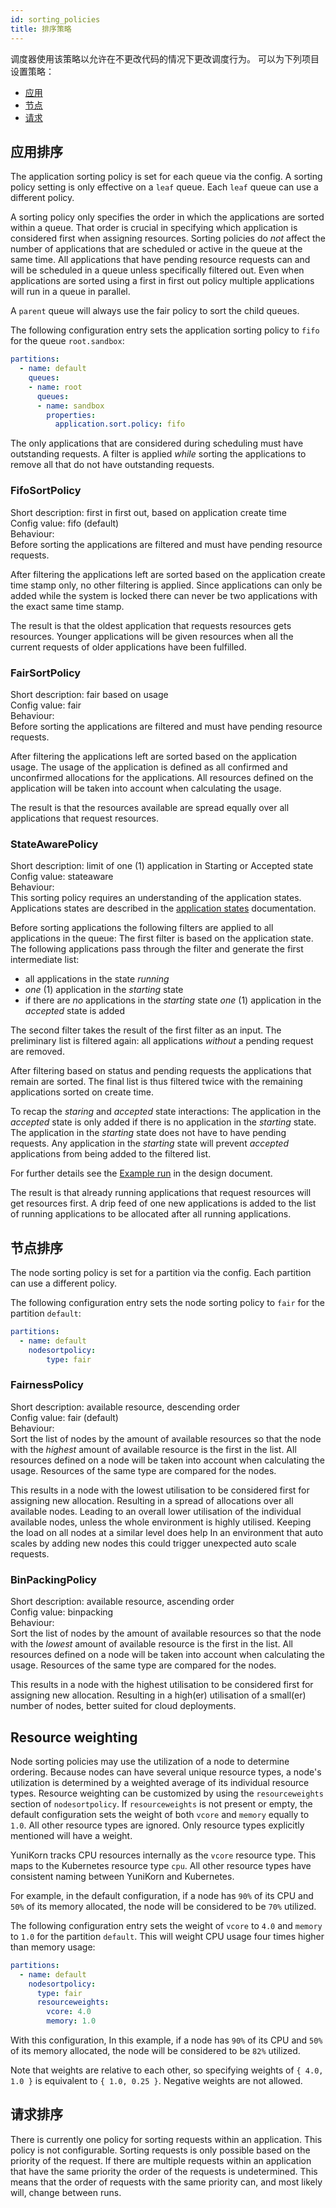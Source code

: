 ```yaml
---
id: sorting_policies
title: 排序策略
---
```


<!--
 * Licensed to the Apache Software Foundation (ASF) under one
 * or more contributor license agreements.  See the NOTICE file
 * distributed with this work for additional information
 * regarding copyright ownership.  The ASF licenses this file
 * to you under the Apache License, Version 2.0 (the
 * "License"); you may not use this file except in compliance
 * with the License.  You may obtain a copy of the License at
 *
 *     http://www.apache.org/licenses/LICENSE-2.0
 *
 * Unless required by applicable law or agreed to in writing, software
 * distributed under the License is distributed on an "AS IS" BASIS,
 * WITHOUT WARRANTIES OR CONDITIONS OF ANY KIND, either express or implied.
 * See the License for the specific language governing permissions and
 * limitations under the License.
 -->

调度器使用该策略以允许在不更改代码的情况下更改调度行为。
可以为下列项目设置策略：
* [应用](#应用排序)
* [节点](#节点排序)
* [请求](#请求排序)

## 应用排序
The application sorting policy is set for each queue via the config.
A sorting policy setting is only effective on a `leaf` queue.
Each `leaf` queue can use a different policy.

A sorting policy only specifies the order in which the applications are sorted within a queue.
That order is crucial in specifying which application is considered first when assigning resources.
Sorting policies do _not_ affect the number of applications that are scheduled or active in the queue at the same time.
All applications that have pending resource requests can and will be scheduled in a queue unless specifically filtered out.
Even when applications are sorted using a first in first out policy multiple applications will run in a queue in parallel. 

A `parent` queue will always use the fair policy to sort the child queues.

The following configuration entry sets the application sorting policy to `fifo` for the queue `root.sandbox`: 
```yaml
partitions:
  - name: default
    queues:
    - name: root
      queues:
      - name: sandbox
        properties:
          application.sort.policy: fifo
```

The only applications that are considered during scheduling must have outstanding requests.
A filter is applied _while_ sorting the applications to remove all that do not have outstanding requests.

### FifoSortPolicy
Short description: first in first out, based on application create time  
Config value: fifo (default)  
Behaviour:  
Before sorting the applications are filtered and must have pending resource requests.

After filtering the applications left are sorted based on the application create time stamp only, no other filtering is applied. 
Since applications can only be added while the system is locked there can never be two applications with the exact same time stamp. 

The result is that the oldest application that requests resources gets resources.
Younger applications will be given resources when all the current requests of older applications have been fulfilled. 

### FairSortPolicy
Short description: fair based on usage  
Config value: fair  
Behaviour:  
Before sorting the applications are filtered and must have pending resource requests.

After filtering the applications left are sorted based on the application usage.
The usage of the application is defined as all confirmed and unconfirmed allocations for the applications. 
All resources defined on the application will be taken into account when calculating the usage.

The result is that the resources available are spread equally over all applications that request resources.

### StateAwarePolicy
Short description: limit of one (1) application in Starting or Accepted state  
Config value: stateaware  
Behaviour:  
This sorting policy requires an understanding of the application states.
Applications states are described in the [application states](design/scheduler_object_states.md#application-state) documentation.

Before sorting applications the following filters are applied to all applications in the queue:
The first filter is based on the application state.
The following applications pass through the filter and generate the first intermediate list:
* all applications in the state _running_
* _one_ (1) application in the _starting_ state
* if there are _no_ applications in the _starting_ state _one_ (1) application in the _accepted_ state is added

The second filter takes the result of the first filter as an input.
The preliminary list is filtered again: all applications _without_ a pending request are removed.

After filtering based on status and pending requests the applications that remain are sorted.
The final list is thus filtered twice with the remaining applications sorted on create time.

To recap the _staring_ and _accepted_ state interactions: 
The application in the _accepted_ state is only added if there is no application in the _starting_ state.
The application in the _starting_ state does not have to have pending requests.
Any application in the _starting_ state will prevent _accepted_ applications from being added to the filtered list.

For further details see the [Example run](design/state_aware_scheduling.md#example-run) in the design document.

The result is that already running applications that request resources will get resources first.
A drip feed of one new applications is added to the list of running applications to be allocated after all running applications.  

## 节点排序
The node sorting policy is set for a partition via the config.
Each partition can use a different policy.

The following configuration entry sets the node sorting policy to `fair` for the partition `default`: 
```yaml
partitions:
  - name: default
    nodesortpolicy:
        type: fair
```

### FairnessPolicy
Short description: available resource, descending order  
Config value: fair (default)  
Behaviour:  
Sort the list of nodes by the amount of available resources so that the node with the _highest_ amount of available resource is the first in the list.
All resources defined on a node will be taken into account when calculating the usage.
Resources of the same type are compared for the nodes. 

This results in a node with the lowest utilisation to be considered first for assigning new allocation.
Resulting in a spread of allocations over all available nodes.
Leading to an overall lower utilisation of the individual available nodes, unless the whole environment is highly utilised.
Keeping the load on all nodes at a similar level does help 
In an environment that auto scales by adding new nodes this could trigger unexpected auto scale requests.   

### BinPackingPolicy
Short description: available resource, ascending order  
Config value: binpacking  
Behaviour:  
Sort the list of nodes by the amount of available resources so that the node with the _lowest_ amount of available resource is the first in the list.
All resources defined on a node will be taken into account when calculating the usage. 
Resources of the same type are compared for the nodes. 

This results in a node with the highest utilisation to be considered first for assigning new allocation.
Resulting in a high(er) utilisation of a small(er) number of nodes, better suited for cloud deployments.   

## Resource weighting
Node sorting policies may use the utilization of a node to determine ordering. Because nodes can have several unique
resource types, a node's utilization is determined by a weighted average of its individual resource types. Resource
weighting can be customized by using the `resourceweights` section of `nodesortpolicy`. If `resourceweights` is not
present or empty, the default configuration sets the weight of both `vcore` and `memory` equally to `1.0`. All other
resource types are ignored. Only resource types explicitly mentioned will have a weight.

YuniKorn tracks CPU resources internally as the `vcore` resource type. This maps to the Kubernetes resource type `cpu`.
All other resource types have consistent naming between YuniKorn and Kubernetes.

For example, in the default configuration, if a node has `90%` of its CPU and `50%` of its memory allocated, the node
will be considered to be `70%` utilized.

The following configuration entry sets the weight of `vcore` to `4.0` and `memory` to `1.0` for the partition `default`.
This will weight CPU usage four times higher than memory usage:
```yaml
partitions:
  - name: default
    nodesortpolicy:
      type: fair
      resourceweights:
        vcore: 4.0
        memory: 1.0
```

With this configuration, In this example, if a node has `90%` of its CPU and `50%` of its memory allocated, the node
will be considered to be `82%` utilized.

Note that weights are relative to each other, so specifying weights of `{ 4.0, 1.0 }` is equivalent to
`{ 1.0, 0.25 }`. Negative weights are not allowed.

## 请求排序
There is currently one policy for sorting requests within an application.
This policy is not configurable.
Sorting requests is only possible based on the priority of the request.
If there are multiple requests within an application that have the same priority the order of the requests is undetermined.
This means that the order of requests with the same priority can, and most likely will, change between runs.